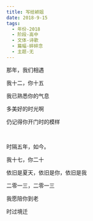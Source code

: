 ```yaml
---
title: 写给颖姐
date: 2018-9-15
tags:
  - 年份-2018
  - 阶段-高中
  - 文体-诗歌
  - 篇幅-碎碎念
  - 主题-无
---
```


那年，我们相遇

我十二，你十五

我已熟悉你的气息

多美好的时光啊

仍记得你开门时的模样

<br>

时隔五年，如今。

我十七，你二十

依旧是夏天，依旧是你，依旧是我

二零一三，二零一三

我愿陪你到老

时过境迁
